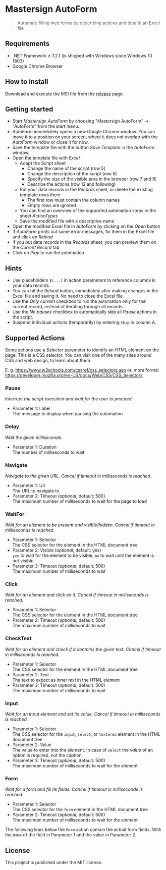 # Mastersign AutoForm

> Automate filling web forms by describing actions and data in an Excel file

## Requirements

* .NET Framework &ge; 7.2.1 (is shipped with Windows since Windows 10 1803)
* Google Chrome Browser

## How to install

Download and execute the MSI file from the [release](https://github.com/mastersign/Mastersign.AutoForm/releases) page.

## Getting started

* Start _Mastersign AutoForm_ by choosing "Mastersign AutoForm" &rarr; "AutoForm" from the start menu.
* _AutoForm_ immediately opens a new Google Chrome window.
  You can move it to a position on your screen,
  where it does not overlap with the _AutoForm_ window or close it for now.
* Save the template file with the button _Save Template_ in the _AutoForm_ window.
* Open the template file with _Excel_
	+ Adapt the _Script_ sheet
		- Change the name of the script (row 5)
		- Change the description of the script (row 6)
		- Specify the size of the visible area in the browser (row 7 and 8)
		- Describe the actions (row 12 and following)
	+ Put your data records in the _Records_ sheet, or delete the existing template rows there
		- The first row must contain the column names
		- Empty rows are ignored
	+ You can find an overview of the supported automation steps in the sheet _ActionTypes_
	+ Save the modified file with a descriptive name
* Open the modified Excel file in _AutoForm_ by clicking on the _Open_ button
* If _AutoForm_ prints out some error messages, fix them in the Excel file and click on _Reload_
* If you put data records in the _Records_ sheet, you can preview them on the _Current Record_ tab
* Click on _Play_ to  run the automation

## Hints

* Use placeholders `$(...)` in action parameters to reference columns in your data records.
* You can hit the _Reload_ button, immediately after making changes in the Excel file and saving it.
  No need to close the Excel file.
* Use the _Only current_ checkbox to run the automation only for the current record,
  instead of iterating through all records.
* Use the _No pauses_ checkbox to automatically skip all _Pause_ actions in the script.
* Suspend individual actions (temporarily) by entering `Skip` in column A.

## Supported Actions

Some actions use a _Selector_ parameter to identify an HTML element on the page.
This is a CSS selector.
You can visit one of the many sites around CSS and web design, to learn about them.

E. g. <https://www.w3schools.com/cssref/css_selectors.asp> or,
more formal <https://developer.mozilla.org/en-US/docs/Web/CSS/CSS_Selectors>

### Pause
_Interrupt the script execution and wait for the user to proceed._

* Parameter 1: Label  
  The message to display when pausing the automation

### Delay
_Wait the given milliseconds._

* Parameter 1: Duration  
  The number of milliseconds to wait

### Navigate
_Navigate to the given URL. Cancel if timeout in milliseconds is reached._

* Parameter 1: Url  
  The URL to navigate to
* Parameter 2: Timeout (_optional_, default: 500)  
  The maximum number of milliseconds to wait for the page to load

### WaitFor
_Wait for an element to be present and visible/hidden. Cancel if timeout in milliseconds is reached._

* Parameter 1: Selector  
  The CSS selector for the element in the HTML document tree
* Parameter 2: Visible (_optional_, default: yes)  
  `yes` to wait for the element to be visible, `no` to wait until the element is not visible
* Parameter 3: Timeout (_optional_, default: 500)  
  The maximum number of milliseconds to wait

### Click
_Wait for an element and click on it. Cancel if timeout in milliseconds is reached._

* Parameter 1: Selector  
  The CSS selector for the element in the HTML document tree
* Parameter 2: Timeout (_optional_, default: 500)  
  The maximum number of milliseconds to wait

### CheckText
_Wait for an element and check if it contains the given text. Cancel if timeout in milliseconds is reached._

* Parameter 1: Selector  
  The CSS selector for the element in the HTML document tree
* Parameter 2: Text  
  The text to expect as _inner text_ in the HTML element
* Parameter 3: Timeout (_optional_, default: 500)  
  The maximum number of milliseconds to wait

### Input
_Wait for an input element and set its value. Cancel if timeout in milliseconds is reached._

* Parameter 1: Selector  
  The CSS selector for the `input`, `select`, or `textarea` element in the HTML document tree
* Parameter 2: Value  
  The value to enter into the element. In case of `select` the _value_ of an option is required, not the caption.
* Parameter 3: Timeout (_optional_, default: 500)  
  The maximum number of milliseconds to wait for the element

### Form
_Wait for a form and fill its fields. Cancel if timeout in milliseconds is reached._

* Parameter 1: Selector  
  The CSS selector for the `form` element in the HTML document tree
* Parameter 2: Timeout (_optional_, default: 500)  
  The maximum number of milliseconds to wait for the element

The following lines below the `Form` action contain the actual form fields.
With the `name` of the field in Parameter 1 and the value in Parameter 2.

## License

This project is published under the MIT license.
